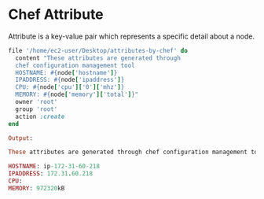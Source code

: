 # Chef Attribute

Attribute is a key-value pair which represents a specific detail about a node.

```ruby
file '/home/ec2-user/Desktop/attributes-by-chef' do
  content "These attributes are generated through
  chef configuration management tool
  HOSTNAME: #{node['hostname']}
  IPADDRESS: #{node['ipaddress']}
  CPU: #{node['cpu']['0']['mhz']}
  MEMORY: #{node['memory']['total']}"
  owner 'root'
  group 'root'
  action :create
end

Output:

These attributes are generated through chef configuration management tool:

HOSTNAME: ip-172-31-60-218
IPADDRESS: 172.31.60.218
CPU:
MEMORY: 972320kB
